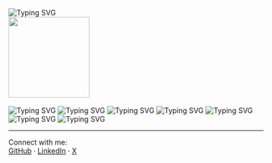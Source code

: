 <picture>
   <source media="(prefers-color-scheme: dark)" srcset="https://readme-typing-svg.demolab.com?font=Gaegu&size=35&duration=2000&pause=998&color=F7F7F7&repeat=false&width=300&lines=hey,+i'm+pranav" />
   <source media="(prefers-color-scheme: light)" srcset="https://readme-typing-svg.demolab.com?font=Gaegu&size=35&duration=2000&pause=998&color=000000&repeat=false&width=300&lines=hey,+i'm+pranav" />
   <img alt="Typing SVG" src="https://readme-typing-svg.demolab.com?font=Gaegu&size=35&duration=2000&pause=998&color=F7F7F7&repeat=false&width=300&lines=hey+im+pranav" />
</picture>

<br/>
<img src="https://media0.giphy.com/media/v1.Y2lkPTc5MGI3NjExeWMwZnN6YTluZmFmNWN1ajh4MmdzYjh6a2l1cHphd2tkYXVzOGd5bCZlcD12MV9pbnRlcm5hbF9naWZfYnlfaWQmY3Q9Zw/XvVfKCncJIOY/giphy.gif" width="160" height="160" />
<br/>
<br/>

<picture>
   <source media="(prefers-color-scheme: dark)" srcset="https://readme-typing-svg.demolab.com?font=Gaegu&size=18&duration=1500&pause=1000&color=FFFFFF&repeat=false&width=802&lines=B.Tech+CS,+VIT+Vellore+(2026)" />
   <source media="(prefers-color-scheme: light)" srcset="https://readme-typing-svg.demolab.com?font=Gaegu&size=18&duration=1500&pause=1000&color=000000&repeat=false&width=802&lines=B.Tech+CS,+VIT+Vellore+(2026)" />
   <img alt="Typing SVG" src="https://readme-typing-svg.demolab.com?font=Gaegu&size=18&duration=1500&pause=1000&color=FFFFFF&repeat=false&width=802&lines=B.Tech+CS,+VIT+Vellore+(2026)" />
</picture>

<picture>
   <source media="(prefers-color-scheme: dark)" srcset="https://readme-typing-svg.demolab.com?font=Gaegu&size=18&duration=1500&pause=1000&color=FFFFFF&repeat=false&width=802&lines=Software+Engineer+Intern+@+LoopLess" />
   <source media="(prefers-color-scheme: light)" srcset="https://readme-typing-svg.demolab.com?font=Gaegu&size=18&duration=1500&pause=1000&color=000000&repeat=false&width=802&lines=Software+Engineer+Intern+@+LoopLess" />
   <img alt="Typing SVG" src="https://readme-typing-svg.demolab.com?font=Gaegu&size=18&duration=1500&pause=1000&color=FFFFFF&repeat=false&width=802&lines=Software+Engineer+Intern+@+LoopLess" />
</picture>

<picture>
   <source media="(prefers-color-scheme: dark)" srcset="https://readme-typing-svg.demolab.com?font=Gaegu&size=18&duration=1500&pause=1000&color=FFFFFF&repeat=false&width=802&lines=Built+projects+like+Memora,+NullBin,+Schedulo" />
   <source media="(prefers-color-scheme: light)" srcset="https://readme-typing-svg.demolab.com?font=Gaegu&size=18&duration=1500&pause=1000&color=000000&repeat=false&width=802&lines=Built+projects+like+Memora,+NullBin,+Schedulo" />
   <img alt="Typing SVG" src="https://readme-typing-svg.demolab.com?font=Gaegu&size=18&duration=1500&pause=1000&color=FFFFFF&repeat=false&width=802&lines=Built+projects+like+Memora,+NullBin,+Schedulo" />
</picture>

<picture>
   <source media="(prefers-color-scheme: dark)" srcset="https://readme-typing-svg.demolab.com?font=Gaegu&size=18&duration=1500&pause=1000&color=FFFFFF&repeat=false&width=802&lines=Prev:+Hexaware,+Valley+AI,+Moon+Finance" />
   <source media="(prefers-color-scheme: light)" srcset="https://readme-typing-svg.demolab.com?font=Gaegu&size=18&duration=1500&pause=1000&color=000000&repeat=false&width=802&lines=Prev:+Hexaware,+Valley+AI,+Moon+Finance" />
   <img alt="Typing SVG" src="https://readme-typing-svg.demolab.com?font=Gaegu&size=18&duration=1500&pause=1000&color=FFFFFF&repeat=false&width=802&lines=Prev:+Hexaware,+Valley+AI,+Moon+Finance" />
</picture>

<picture>
   <source media="(prefers-color-scheme: dark)" srcset="https://readme-typing-svg.demolab.com?font=Gaegu&size=18&duration=1500&pause=1000&color=FFFFFF&repeat=false&width=802&lines=Hackathons:+Caterpillar,+DevSoc,+VIT+Central" />
   <source media="(prefers-color-scheme: light)" srcset="https://readme-typing-svg.demolab.com?font=Gaegu&size=18&duration=1500&pause=1000&color=000000&repeat=false&width=802&lines=Hackathons:+Caterpillar,+DevSoc,+VIT+Central" />
   <img alt="Typing SVG" src="https://readme-typing-svg.demolab.com?font=Gaegu&size=18&duration=1500&pause=1000&color=FFFFFF&repeat=false&width=802&lines=Hackathons:+Caterpillar,+DevSoc,+VIT+Central" />
</picture>

<picture>
   <source media="(prefers-color-scheme: dark)" srcset="https://readme-typing-svg.demolab.com?font=Gaegu&size=18&duration=1500&pause=1000&color=FFFFFF&repeat=false&width=802&lines=Tech+stack:+Next.js,+React,+Node.js,+FastAPI,+Postgres,+AWS" />
   <source media="(prefers-color-scheme: light)" srcset="https://readme-typing-svg.demolab.com?font=Gaegu&size=18&duration=1500&pause=1000&color=000000&repeat=false&width=802&lines=Tech+stack:+Next.js,+React,+Node.js,+FastAPI,+Postgres,+AWS" />
   <img alt="Typing SVG" src="https://readme-typing-svg.demolab.com?font=Gaegu&size=18&duration=1500&pause=1000&color=FFFFFF&repeat=false&width=802&lines=Tech+stack:+Next.js,+React,+Node.js,+FastAPI,+Postgres,+AWS" />
</picture>

<picture>
   <source media="(prefers-color-scheme: dark)" srcset="https://readme-typing-svg.demolab.com?font=Gaegu&size=18&duration=1500&pause=1000&color=FFFFFF&repeat=false&width=802&lines=Open+to+Fall+2025+Opportunities" />
   <source media="(prefers-color-scheme: light)" srcset="https://readme-typing-svg.demolab.com?font=Gaegu&size=18&duration=1500&pause=1000&color=000000&repeat=false&width=802&lines=Open+to+Fall+2025+Opportunities" />
   <img alt="Typing SVG" src="https://readme-typing-svg.demolab.com?font=Gaegu&size=18&duration=1500&pause=1000&color=FFFFFF&repeat=false&width=802&lines=Open+to+Fall+2025+Opportunities" />
</picture>

---

Connect with me:  
[GitHub](https://github.com/Marvellousz) · [LinkedIn](https://www.linkedin.com/in/pranavmurali2004/) · [X](https://x.com/Pranav_Murali__)  
